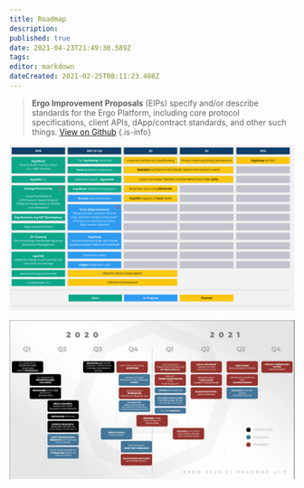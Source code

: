 ```yaml
---
title: Roadmap
description: 
published: true
date: 2021-04-23T21:49:30.589Z
tags: 
editor: markdown
dateCreated: 2021-02-25T08:11:23.408Z
---
```


> **Ergo Improvement Proposals** (EIPs) specify and/or describe standards for the Ergo Platform, including core protocol specifications, client APIs, dApp/contract standards, and other such things. [View on Github](https://github.com/ergoplatform/eips)
{.is-info}

![unknown.png](/unknown.png)

![18vin56vw_jmp3krenfxa_g.png](/18vin56vw_jmp3krenfxa_g.png)


